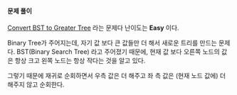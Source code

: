 #### 문제 풀이

[Convert BST to Greater Tree](https://leetcode.com/problems/convert-bst-to-greater-tree/description/) 라는 문제다
난이도는 **Easy** 이다.


Binary Tree가 주어지는데, 자기 값 보다 큰 값들만 더 해서 새로운 트리를 만드는 문제다.
BST(Binary Search Tree) 라고 주어졌기 때문에, 현재 값 보다 오른쪽 노드의 값은 항상 크고 왼쪽 노드는 항상 작다는 것을 알고 있다.

그렇기 때문에 재귀로 순회하면서 우측 값은 더 해주고 좌 측 값은 (현재 노드 값에) 더 해주지 않고 순회한다.